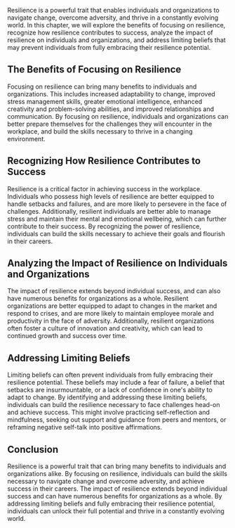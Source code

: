 
Resilience is a powerful trait that enables individuals and organizations to navigate change, overcome adversity, and thrive in a constantly evolving world. In this chapter, we will explore the benefits of focusing on resilience, recognize how resilience contributes to success, analyze the impact of resilience on individuals and organizations, and address limiting beliefs that may prevent individuals from fully embracing their resilience potential.

The Benefits of Focusing on Resilience
--------------------------------------

Focusing on resilience can bring many benefits to individuals and organizations. This includes increased adaptability to change, improved stress management skills, greater emotional intelligence, enhanced creativity and problem-solving abilities, and improved relationships and communication. By focusing on resilience, individuals and organizations can better prepare themselves for the challenges they will encounter in the workplace, and build the skills necessary to thrive in a changing environment.

Recognizing How Resilience Contributes to Success
-------------------------------------------------

Resilience is a critical factor in achieving success in the workplace. Individuals who possess high levels of resilience are better equipped to handle setbacks and failures, and are more likely to persevere in the face of challenges. Additionally, resilient individuals are better able to manage stress and maintain their mental and emotional wellbeing, which can further contribute to their success. By recognizing the power of resilience, individuals can build the skills necessary to achieve their goals and flourish in their careers.

Analyzing the Impact of Resilience on Individuals and Organizations
-------------------------------------------------------------------

The impact of resilience extends beyond individual success, and can also have numerous benefits for organizations as a whole. Resilient organizations are better equipped to adapt to changes in the market and respond to crises, and are more likely to maintain employee morale and productivity in the face of adversity. Additionally, resilient organizations often foster a culture of innovation and creativity, which can lead to continued growth and success over time.

Addressing Limiting Beliefs
---------------------------

Limiting beliefs can often prevent individuals from fully embracing their resilience potential. These beliefs may include a fear of failure, a belief that setbacks are insurmountable, or a lack of confidence in one's ability to adapt to change. By identifying and addressing these limiting beliefs, individuals can build the resilience necessary to face challenges head-on and achieve success. This might involve practicing self-reflection and mindfulness, seeking out support and guidance from peers and mentors, or reframing negative self-talk into positive affirmations.

Conclusion
----------

Resilience is a powerful trait that can bring many benefits to individuals and organizations alike. By focusing on resilience, individuals can build the skills necessary to navigate change and overcome adversity, and achieve success in their careers. The impact of resilience extends beyond individual success and can have numerous benefits for organizations as a whole. By addressing limiting beliefs and fully embracing their resilience potential, individuals can unlock their full potential and thrive in a constantly evolving world.
